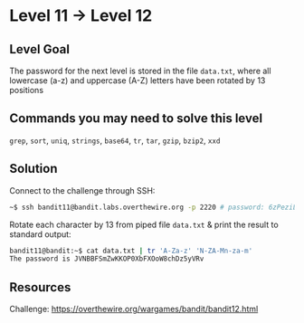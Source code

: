 # Level 11 → Level 12

## Level Goal
The password for the next level is stored in the file `data.txt`, where all lowercase (a-z) and uppercase (A-Z) letters have been rotated by 13 positions

## Commands you may need to solve this level
`grep`, `sort`, `uniq`, `strings`, `base64`, `tr`, `tar`, `gzip`, `bzip2`, `xxd`

## Solution

Connect to the challenge through SSH:

```sh
~$ ssh bandit11@bandit.labs.overthewire.org -p 2220 # password: 6zPeziLdR2RKNdNYFNb6nVCKzphlXHBM
```

Rotate each character by 13 from piped file `data.txt` & print the result to standard output:

```sh
bandit11@bandit:~$ cat data.txt | tr 'A-Za-z' 'N-ZA-Mn-za-m'
The password is JVNBBFSmZwKKOP0XbFXOoW8chDz5yVRv
```

## Resources

Challenge: https://overthewire.org/wargames/bandit/bandit12.html
